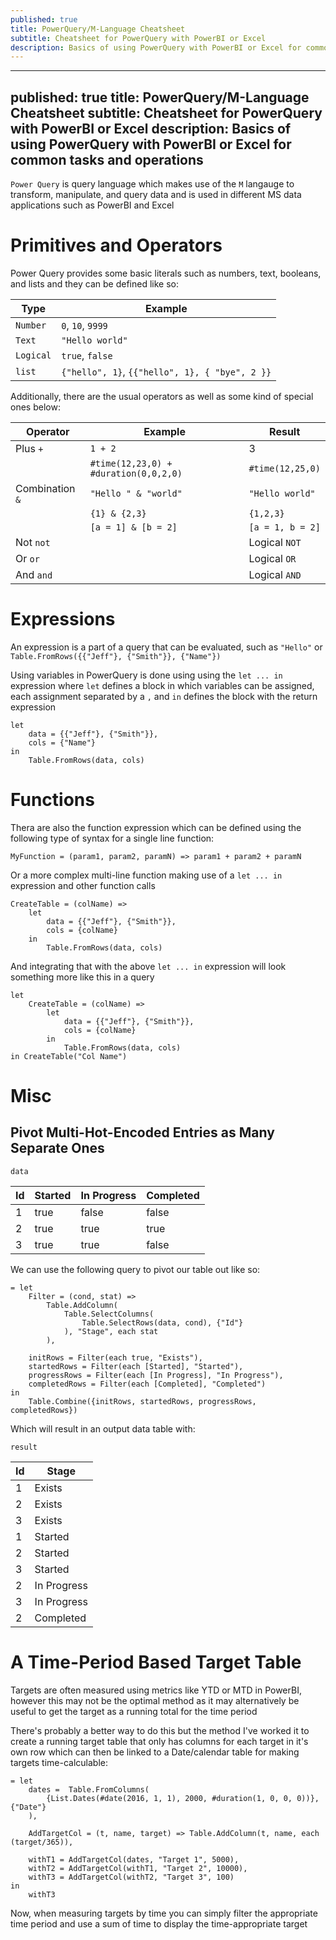 ```yaml
---
published: true
title: PowerQuery/M-Language Cheatsheet
subtitle: Cheatsheet for PowerQuery with PowerBI or Excel
description: Basics of using PowerQuery with PowerBI or Excel for common tasks and operations
---
```


---
published: true
title: PowerQuery/M-Language Cheatsheet
subtitle: Cheatsheet for PowerQuery with PowerBI or Excel
description: Basics of using PowerQuery with PowerBI or Excel for common tasks and operations
---

`Power Query` is query language which makes use of the `M` langauge to transform, manipulate, and query data and is used in different MS data applications such as PowerBI and Excel

# Primitives and Operators

Power Query provides some basic literals such as numbers, text, booleans, and lists and they can be defined like so:

| Type      | Example                                        |
| --------- | ---------------------------------------------- |
| `Number`  | `0`, `10`, `9999`                              |
| `Text`    | `"Hello world"`                                |
| `Logical` | `true`, `false`                                |
| `list`    | `{"hello", 1}`, `{{"hello", 1}, { "bye", 2 }}` |

Additionally, there are the usual operators as well as some kind of special ones below:

| Operator        | Example                               | Result           |
| --------------- | ------------------------------------- | ---------------- |
| Plus `+`        | `1 + 2`                               | 3                |
|                 | `#time(12,23,0) + #duration(0,0,2,0)` | `#time(12,25,0)` |
| Combination `&` | `"Hello " & "world"`                  | `"Hello world"`  |
|                 | `{1} & {2,3}`                         | `{1,2,3}`        |
|                 | `[a = 1] & [b = 2]`                   | `[a = 1, b = 2]` |
| Not `not`       |                                       | Logical `NOT`    |
| Or `or`         |                                       | Logical `OR`     |
| And `and`       |                                       | Logical `AND`    |

# Expressions

An expression is a part of a query that can be evaluated, such as `"Hello"` or `Table.FromRows({{"Jeff"}, {"Smith"}}, {"Name"})`

Using variables in PowerQuery is done using using the `let ... in` expression where `let` defines a block in which variables can be assigned, each assignment separated by a `,` and `in` defines the block with the return expression

```powerquery-m
let
    data = {{"Jeff"}, {"Smith"}},
    cols = {"Name"}
in
    Table.FromRows(data, cols)
```

# Functions

Thera are also the function expression which can be defined using the following type of syntax for a single line function:

```powerquery-m
MyFunction = (param1, param2, paramN) => param1 + param2 + paramN
```

Or a more complex multi-line function making use of a `let ... in` expression and other function calls

```powerquery-m
CreateTable = (colName) =>
    let
        data = {{"Jeff"}, {"Smith"}},
        cols = {colName}
    in
        Table.FromRows(data, cols)
```

And integrating that with the above `let ... in` expression will look something more like this in a query

```powerquery-m
let
    CreateTable = (colName) =>
        let
            data = {{"Jeff"}, {"Smith"}},
            cols = {colName}
        in
            Table.FromRows(data, cols)
in CreateTable("Col Name")
```

# Misc

## Pivot Multi-Hot-Encoded Entries as Many Separate Ones

`data`

| Id  | Started | In Progress | Completed |
| --- | ------- | ----------- | --------- |
| 1   | true    | false       | false     |
| 2   | true    | true        | true      |
| 3   | true    | true        | false     |

We can use the following query to pivot our table out like so:

```powerquery-m
= let
    Filter = (cond, stat) =>
        Table.AddColumn(
            Table.SelectColumns(
                Table.SelectRows(data, cond), {"Id"}
            ), "Stage", each stat
        ),

    initRows = Filter(each true, "Exists"),
    startedRows = Filter(each [Started], "Started"),
    progressRows = Filter(each [In Progress], "In Progress"),
    completedRows = Filter(each [Completed], "Completed")
in
    Table.Combine({initRows, startedRows, progressRows, completedRows})
```

Which will result in an output data table with:

`result`

| Id  | Stage       |
| --- | ----------- |
| 1   | Exists      |
| 2   | Exists      |
| 3   | Exists      |
| 1   | Started     |
| 2   | Started     |
| 3   | Started     |
| 2   | In Progress |
| 3   | In Progress |
| 2   | Completed   |

# A Time-Period Based Target Table

Targets are often measured using metrics like YTD or MTD in PowerBI, however this may not be the optimal method as it may alternatively be useful to get the target as a running total for the time period

There's probably a better way to do this but the method I've worked it to create a running target table that only has columns for each target in it's own row which can then be linked to a Date/calendar table for making targets time-calculable:

```powerquery-m
= let
    dates =  Table.FromColumns(
        {List.Dates(#date(2016, 1, 1), 2000, #duration(1, 0, 0, 0))}, {"Date"}
    ),

    AddTargetCol = (t, name, target) => Table.AddColumn(t, name, each (target/365)),

    withT1 = AddTargetCol(dates, "Target 1", 5000),
    withT2 = AddTargetCol(withT1, "Target 2", 10000),
    withT3 = AddTargetCol(withT2, "Target 3", 100)
in
    withT3
```

Now, when measuring targets by time you can simply filter the appropriate time period and use a sum of time to display the time-appropriate target
